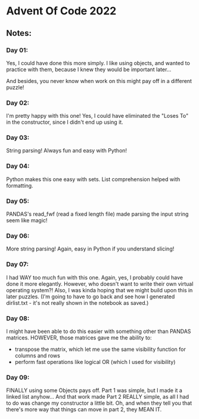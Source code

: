 # Advent Of Code 2022

## Notes:

### Day 01:
Yes, I could have done this more simply.  I like using objects, and wanted to practice with them, because I knew they would be important later...

And besides, you never know when work on this might pay off in a different puzzle!

### Day 02:
I'm pretty happy with this one!  Yes, I could have eliminated the "Loses To" in the constructor, since I didn't end up using it.

### Day 03:
String parsing!  Always fun and easy with Python!

### Day 04:
Python makes this one easy with sets.  List comprehension helped with formatting.

### Day 05:
PANDAS's read_fwf (read a fixed length file) made parsing the input string seem like magic!

### Day 06:
More string parsing!  Again, easy in Python if you understand slicing!

### Day 07:
I had WAY too much fun with this one. Again, yes, I probably could have done it more elegantly.  However, who doesn't want to write their own virtual operating system?!  Also, I was kinda hoping that we might build upon this in later puzzles.  (I'm going to have to go back and see how I generated dirlist.txt - it's not really shown in the notebook as saved.)

### Day 08:
I might have been able to do this easier with something other than PANDAS matrices.  HOWEVER, those matrices gave me the ability to:
* transpose the matrix, which let me use the same visibility function for columns and rows
* perform fast operations like logical OR (which I used for visibility)

### Day 09:
FINALLY using some Objects pays off.  Part 1 was simple, but I made it a linked list anyhow...  And that work made Part 2 REALLY simple, as all I had to do was change my constructor a little bit.  Oh, and when they tell you that there's more way that things can move in part 2, they MEAN IT.
